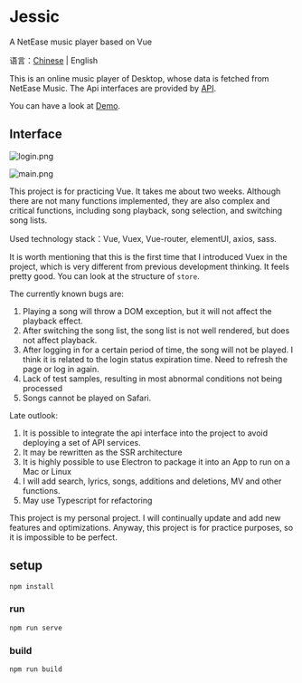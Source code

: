 # Jessic

A NetEase music player based on Vue

语言：[Chinese](README.md) | English

This is an online music player of Desktop, whose data is fetched from NetEase Music. The Api interfaces are provided by [API](https://github.com/Binaryify/NeteaseCloudMusicApi).

You can have a look at [Demo](http://35.242.163.122/).

## Interface

![login.png](http://psb5eq4ez.bkt.clouddn.com/Jessic/login.png)

![main.png](http://psb5eq4ez.bkt.clouddn.com/Jessic/main.png)

This project is for practicing Vue. It takes me about two weeks. Although there are not many functions implemented, they are also complex and critical functions, including song playback, song selection, and switching song lists.

Used technology stack：Vue, Vuex, Vue-router, elementUI, axios, sass.

It is worth mentioning that this is the first time that I introduced Vuex in the project, which is very different from previous development thinking. It feels pretty good. You can look at the structure of `store`.

The currently known bugs are:

1. Playing a song will throw a DOM exception, but it will not affect the playback effect.
2. After switching the song list, the song list is not well rendered, but does not affect playback.
3. After logging in for a certain period of time, the song will not be played. I think it is related to the login status expiration time. Need to refresh the page or log in again.
4. Lack of test samples, resulting in most abnormal conditions not being processed
5. Songs cannot be played on Safari.

Late outlook:
1. It is possible to integrate the api interface into the project to avoid deploying a set of API services.
2. It may be rewritten as the SSR architecture
3. It is highly possible to use Electron to package it into an App to run on a Mac or Linux
4. I will add search, lyrics, songs, additions and deletions, MV and other functions.
5. May use Typescript for refactoring

This project is my personal project. I will continually update and add new features and optimizations.
Anyway, this project is for practice purposes, so it is impossible to be perfect. 

## setup
```
npm install
```

### run
```
npm run serve
```

### build
```
npm run build
```
